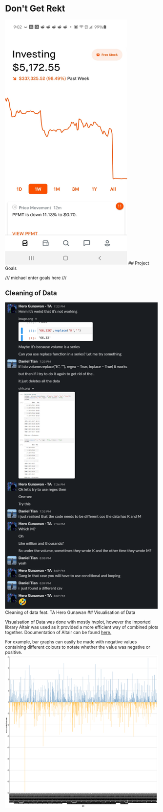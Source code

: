 # Don't Get Rekt
<img src="images/rekt.jpg" alt="rekt" width="400" height="800"/>
## Project Goals

/// michael enter goals here ///

## Cleaning of Data
<img src = "images/fintechmeme.png" alt = "lol" width="500" height = "1000"/>
Cleaning of data feat. TA Hero Gunawan
## Visualisation of Data

Visualsation of Data was done with mostly hvplot, however the imported library Altair was used as it provided a more efficient way of combined plots together.
Documentation of Altair can be found [here.](https://pypi.org/project/altair/)

For example, bar graphs can easily be made with negative values containing different colours to notate whether the value was negative or positive.
<img src = "images/historicpercent.png" alt = "bar" width = "500" height = "500"/>
